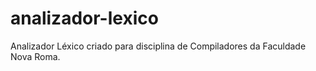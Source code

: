 # analizador-lexico
Analizador Léxico criado para disciplina de Compiladores da Faculdade Nova Roma.
